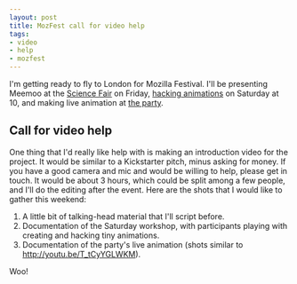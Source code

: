 ```yaml
--- 
layout: post
title: MozFest call for video help
tags: 
- video
- help
- mozfest
---
```


I'm getting ready to fly to London for Mozilla Festival. I'll be presenting Meemoo at the [Science Fair](http://lanyrd.com/2012/mozilla-festival/sxpxb/) on Friday, [hacking animations](http://lanyrd.com/2012/mozilla-festival/syktr/) on Saturday at 10, and making live animation at [the party](http://lanyrd.com/2012/mozilla-festival/sxpzr/).

## Call for video help

One thing that I'd really like help with is making an introduction video for the project. It would be similar to a Kickstarter pitch, minus asking for money. If you have a good camera and mic and would be willing to help, please get in touch. It would be about 3 hours, which could be split among a few people, and I'll do the editing after the event. Here are the shots that I would like to gather this weekend:

1. A little bit of talking-head material that I'll script before.
2. Documentation of the Saturday workshop, with participants playing with creating and hacking tiny animations.
3. Documentation of the party's live animation (shots similar to http://youtu.be/T_tCyYGLWKM).

Woo!